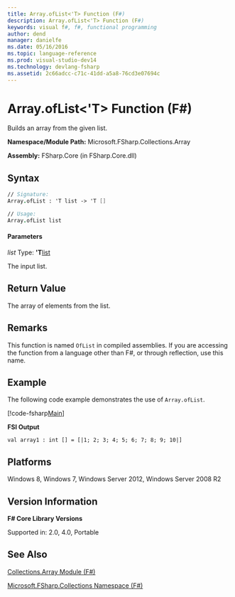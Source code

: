 ```yaml
---
title: Array.ofList<'T> Function (F#)
description: Array.ofList<'T> Function (F#)
keywords: visual f#, f#, functional programming
author: dend
manager: danielfe
ms.date: 05/16/2016
ms.topic: language-reference
ms.prod: visual-studio-dev14
ms.technology: devlang-fsharp
ms.assetid: 2c66adcc-c71c-41dd-a5a8-76cd3e07694c 
---
```


# Array.ofList<'T> Function (F#)

Builds an array from the given list.

**Namespace/Module Path:** Microsoft.FSharp.Collections.Array

**Assembly:** FSharp.Core (in FSharp.Core.dll)


## Syntax

```fsharp
// Signature:
Array.ofList : 'T list -> 'T []

// Usage:
Array.ofList list
```

#### Parameters
*list*
Type: **'T**[list](https://msdn.microsoft.com/library/c627b668-477b-4409-91ed-06d7f1b3e4a7)


The input list.

## Return Value

The array of elements from the list.

## Remarks
This function is named `OfList` in compiled assemblies. If you are accessing the function from a language other than F#, or through reflection, use this name.

## Example

The following code example demonstrates the use of `Array.ofList`.

[!code-fsharp[Main](../../../samples/snippets/fsarrays/snippet59.fs)]

**FSI Output**

```
val array1 : int [] = [|1; 2; 3; 4; 5; 6; 7; 8; 9; 10|]
```

## Platforms
Windows 8, Windows 7, Windows Server 2012, Windows Server 2008 R2

## Version Information
**F# Core Library Versions**

Supported in: 2.0, 4.0, Portable

## See Also
[Collections.Array Module &#40;F&#35;&#41;](Collections.Array-Module-%5BFSharp%5D.md)

[Microsoft.FSharp.Collections Namespace &#40;F&#35;&#41;](Microsoft.FSharp.Collections-Namespace-%5BFSharp%5D.md)